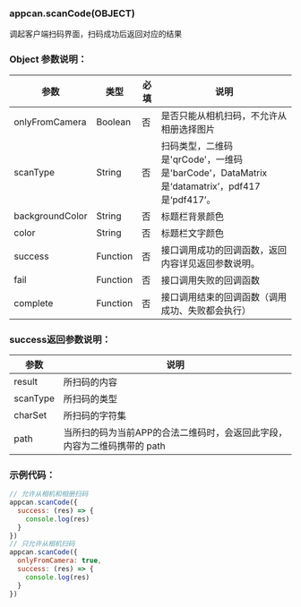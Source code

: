 ### appcan.scanCode(OBJECT)

调起客户端扫码界面，扫码成功后返回对应的结果

### Object 参数说明：

|参数	|类型|	必填|	说明|
|---|----|-----|----|
|onlyFromCamera|	Boolean|	否	|是否只能从相机扫码，不允许从相册选择图片|
|scanType|	String|	否|	扫码类型，二维码是'qrCode'，一维码是'barCode'，DataMatrix是‘datamatrix’，pdf417是‘pdf417’。|
|backgroundColor|	String	|否|	标题栏背景颜色|
|color|	String	|否|	标题栏文字颜色|
|success|	Function|	否	|接口调用成功的回调函数，返回内容详见返回参数说明。|
|fail|	Function|	否	|接口调用失败的回调函数|
|complete|	Function|	否|	接口调用结束的回调函数（调用成功、失败都会执行）|

### success返回参数说明：


|参数	|说明|
|-----|----|
|result|	所扫码的内容|
|scanType	|所扫码的类型|
|charSet|	所扫码的字符集|
|path	|当所扫的码为当前APP的合法二维码时，会返回此字段，内容为二维码携带的 path|

### 示例代码：

```javascript
// 允许从相机和相册扫码
appcan.scanCode({
  success: (res) => {
    console.log(res)
  }
})
// 只允许从相机扫码
appcan.scanCode({
  onlyFromCamera: true,
  success: (res) => {
    console.log(res)
  }
})
```
